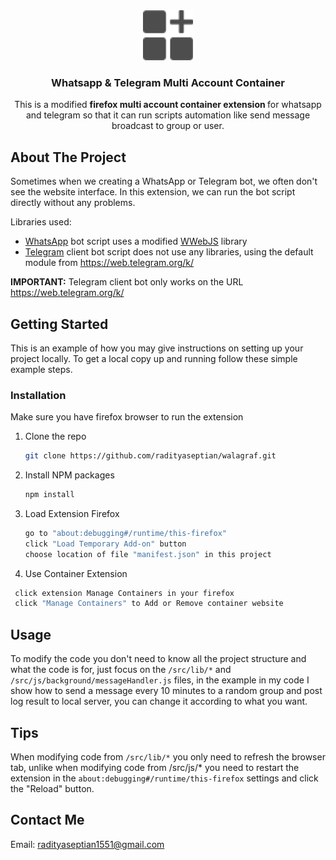 <div align="center">
    <img src="./icon.png" alt="Logo" width="80" height="80">

  <h3 align="center">Whatsapp & Telegram Multi Account Container</h3>

  <p align="center">
    This is a modified <strong>firefox multi account container extension </strong> for whatsapp and telegram so that it can run scripts automation like send message broadcast to group or user.
  </p>
</div>

## About The Project

Sometimes when we creating a WhatsApp or Telegram bot, we often don't see the website interface. In this extension, we can run the bot script directly without any problems.

Libraries used:

- <a href="https://web.whatsapp.com/" title="Whatsapp">WhatsApp</a> bot script uses a modified <a href="https://github.com/pedroslopez/whatsapp-web.js" title="Whatsapp Bot">WWebJS</a> library
- <a href="https://web.telegram.org/k/" title="Telegram">Telegram</a> client bot script does not use any libraries, using the default module from <a href="https://web.telegram.org/k/" title="Telegram">https://web.telegram.org/k/</a>

<strong>IMPORTANT:</strong> Telegram client bot only works on the URL https://web.telegram.org/k/

## Getting Started

This is an example of how you may give instructions on setting up your project locally.
To get a local copy up and running follow these simple example steps.

### Installation

Make sure you have firefox browser to run the extension

1. Clone the repo
   ```sh
   git clone https://github.com/radityaseptian/walagraf.git
   ```
2. Install NPM packages
   ```sh
   npm install
   ```
3. Load Extension Firefox
   ```sh
   go to "about:debugging#/runtime/this-firefox"
   click "Load Temporary Add-on" button
   choose location of file "manifest.json" in this project
   ```
4. Use Container Extension

```sh
 click extension Manage Containers in your firefox
 click "Manage Containers" to Add or Remove container website
```

## Usage

To modify the code you don't need to know all the project structure and what the code is for, just focus on the `/src/lib/*` and `/src/js/background/messageHandler.js` files, in the example in my code I show how to send a message every 10 minutes to a random group and post log result to local server, you can change it according to what you want.

## Tips

When modifying code from `/src/lib/*` you only need to refresh the browser tab, unlike when modifying code from /src/js/\* you need to restart the extension in the `about:debugging#/runtime/this-firefox` settings and click the "Reload" button.

## Contact Me

Email: [radityaseptian1551@gmail.com](mailto:radityaseptian1551@gmail.com)
